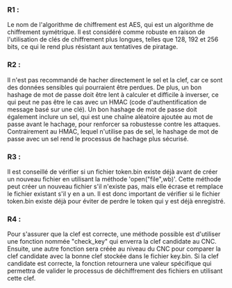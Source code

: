 ### R1 :
Le nom de l'algorithme de chiffrement est AES, qui est un algorithme de chiffrement symétrique. Il est considéré comme robuste en raison de l'utilisation de clés de chiffrement plus longues, telles que 128, 192 et 256 bits, ce qui le rend plus résistant aux tentatives de piratage.

### R2 :
Il n'est pas recommandé de hacher directement le sel et la clef, car ce sont des données sensibles qui pourraient être perdues. De plus, un bon hashage de mot de passe doit être lent à calculer et difficile à inverser, ce qui peut ne pas être le cas avec un HMAC (code d'authentification de message basé sur une clé). Un bon hashage de mot de passe doit également inclure un sel, qui est une chaîne aléatoire ajoutée au mot de passe avant le hachage, pour renforcer sa robustesse contre les attaques. Contrairement au HMAC, lequel n'utilise pas de sel, le hashage de mot de passe avec un sel rend le processus de hachage plus sécurisé.

### R3 :
Il est conseillé de vérifier si un fichier token.bin existe déjà avant de créer un nouveau fichier en utilisant la méthode 'open("file",wb)'. Cette méthode peut créer un nouveau fichier s'il n'existe pas, mais elle écrase et remplace le fichier existant s'il y en a un. Il est donc important de vérifier si le fichier token.bin existe déjà pour éviter de perdre le token qui y est déjà enregistré.

### R4 :
Pour s'assurer que la clef est correcte, une méthode possible est d'utiliser une fonction nommée "check_key" qui enverra la clef candidate au CNC. Ensuite, une autre fonction sera créée au niveau du CNC pour comparer la clef candidate avec la bonne clef stockée dans le fichier key.bin. Si la clef candidate est correcte, la fonction retournera une valeur spécifique qui permettra de valider le processus de déchiffrement des fichiers en utilisant cette clef.

